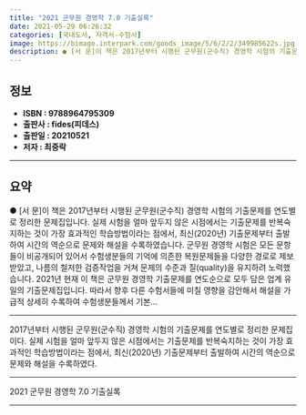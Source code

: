 ```yaml
---
title: "2021 군무원 경영학 7.0 기출실록"
date: 2021-05-29 06:26:32
categories: [국내도서, 자격서-수험서]
image: https://bimage.interpark.com/goods_image/5/6/2/2/349985622s.jpg
description: ● [서 문]이 책은 2017년부터 시행된 군무원(군수직) 경영학 시험의 기출문제를 연도별로 정리한 문제집입니다. 실제 시험을 얼마 앞두지 않은 시점에서는 기출문제를 반복숙지하는 것이 가장 효과적인 학습방법이라는 점에서, 최신(2020년) 기출문제부터 출발하여 시간의 역순으로 문제와
---
```


## **정보**

- **ISBN : 9788964795309**
- **출판사 : fides(피데스)**
- **출판일 : 20210521**
- **저자 : 최중락**

------



## **요약**

●  [서 문]이 책은 2017년부터 시행된 군무원(군수직) 경영학 시험의 기출문제를 연도별로 정리한 문제집입니다. 실제 시험을 얼마 앞두지 않은 시점에서는 기출문제를 반복숙지하는 것이 가장 효과적인 학습방법이라는 점에서, 최신(2020년) 기출문제부터 출발하여 시간의 역순으로 문제와 해설을 수록하였습니다. 군무원 경영학 시험은 모든 문항들이 비공개되어 있어서 수험생분들의 기억에 의존한 복원문제들을 다양한 경로로 제보받았고, 나름의 철저한 검증작업을 거쳐 문제의 수준과 질(quality)을 유지하려 노력했습니다. 2021년 현재 이 책은 군무원 경영학 기출문제를 연도순으로 모두 담은 업계  유일의 기출문제집입니다. 따라서 향후 다른 수험서들에 미칠 영향을 감안해서 해설을 가급적 상세히 수록하여 수험생분들께서 기본...

------

2017년부터 시행된 군무원(군수직) 경영학 시험의 기출문제를 연도별로 정리한 문제집이다. 실제 시험을 얼마 앞두지 않은 시점에서는 기출문제를 반복숙지하는 것이 가장 효과적인 학습방법이라는 점에서, 최신(2020년) 기출문제부터 출발하여 시간의 역순으로 문제와 해설을 수록하였다.

------


2021 군무원 경영학 7.0 기출실록 

------


